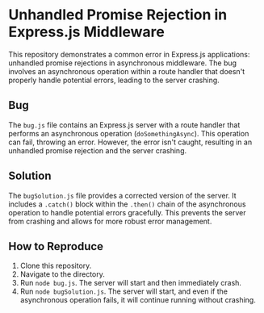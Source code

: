 # Unhandled Promise Rejection in Express.js Middleware

This repository demonstrates a common error in Express.js applications: unhandled promise rejections in asynchronous middleware.  The bug involves an asynchronous operation within a route handler that doesn't properly handle potential errors, leading to the server crashing.

## Bug

The `bug.js` file contains an Express.js server with a route handler that performs an asynchronous operation (`doSomethingAsync`). This operation can fail, throwing an error. However, the error isn't caught, resulting in an unhandled promise rejection and the server crashing.

## Solution

The `bugSolution.js` file provides a corrected version of the server. It includes a `.catch()` block within the `.then()` chain of the asynchronous operation to handle potential errors gracefully.  This prevents the server from crashing and allows for more robust error management.

## How to Reproduce

1. Clone this repository.
2. Navigate to the directory.
3. Run `node bug.js`. The server will start and then immediately crash.
4. Run `node bugSolution.js`. The server will start, and even if the asynchronous operation fails, it will continue running without crashing.